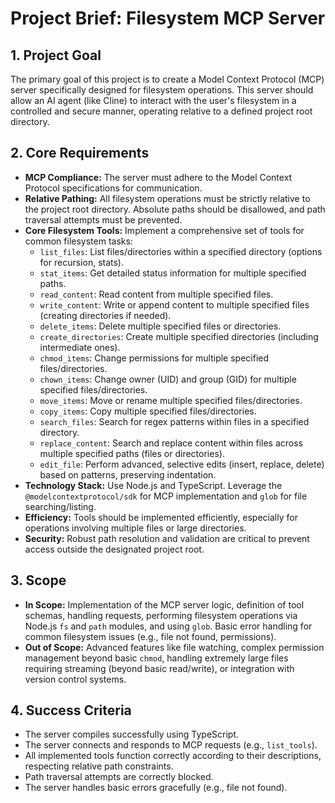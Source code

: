 <!-- Version: 4.5 | Last Updated: 2025-04-06 | Updated By: Roo -->

# Project Brief: Filesystem MCP Server

## 1. Project Goal

The primary goal of this project is to create a Model Context Protocol (MCP)
server specifically designed for filesystem operations. This server should allow
an AI agent (like Cline) to interact with the user's filesystem in a controlled
and secure manner, operating relative to a defined project root directory.

## 2. Core Requirements

- **MCP Compliance:** The server must adhere to the Model Context Protocol
  specifications for communication.
- **Relative Pathing:** All filesystem operations must be strictly relative to
  the project root directory. Absolute paths should be disallowed, and path
  traversal attempts must be prevented.
- **Core Filesystem Tools:** Implement a comprehensive set of tools for common
  filesystem tasks:
  - `list_files`: List files/directories within a specified directory (options
    for recursion, stats).
  - `stat_items`: Get detailed status information for multiple specified paths.
  - `read_content`: Read content from multiple specified files.
  - `write_content`: Write or append content to multiple specified files
    (creating directories if needed).
  - `delete_items`: Delete multiple specified files or directories.
  - `create_directories`: Create multiple specified directories (including
    intermediate ones).
  - `chmod_items`: Change permissions for multiple specified files/directories.
  - `chown_items`: Change owner (UID) and group (GID) for multiple specified
    files/directories.
  - `move_items`: Move or rename multiple specified files/directories.
  - `copy_items`: Copy multiple specified files/directories.
  - `search_files`: Search for regex patterns within files in a specified
    directory.
  - `replace_content`: Search and replace content within files across multiple
    specified paths (files or directories).
  - `edit_file`: Perform advanced, selective edits (insert, replace, delete)
    based on patterns, preserving indentation.
- **Technology Stack:** Use Node.js and TypeScript. Leverage the
  `@modelcontextprotocol/sdk` for MCP implementation and `glob` for file
  searching/listing.
- **Efficiency:** Tools should be implemented efficiently, especially for
  operations involving multiple files or large directories.
- **Security:** Robust path resolution and validation are critical to prevent
  access outside the designated project root.

## 3. Scope

- **In Scope:** Implementation of the MCP server logic, definition of tool
  schemas, handling requests, performing filesystem operations via Node.js `fs`
  and `path` modules, and using `glob`. Basic error handling for common
  filesystem issues (e.g., file not found, permissions).
- **Out of Scope:** Advanced features like file watching, complex permission
  management beyond basic `chmod`, handling extremely large files requiring
  streaming (beyond basic read/write), or integration with version control
  systems.

## 4. Success Criteria

- The server compiles successfully using TypeScript.
- The server connects and responds to MCP requests (e.g., `list_tools`).
- All implemented tools function correctly according to their descriptions,
  respecting relative path constraints.
- Path traversal attempts are correctly blocked.
- The server handles basic errors gracefully (e.g., file not found).
